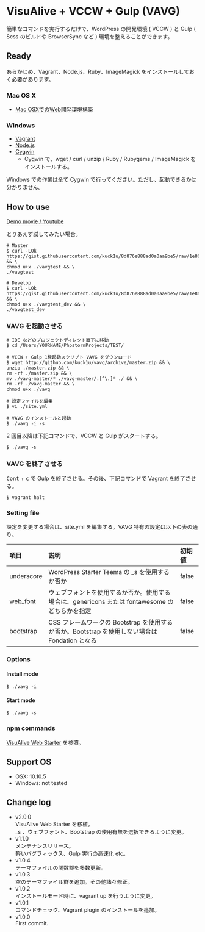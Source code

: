 VisuAlive + VCCW + Gulp (VAVG)
=========================

簡単なコマンドを実行するだけで、WordPress の開発環境 ( VCCW ) と Gulp ( Scss のビルドや BrowserSync など ) 環境を整えることができます。

## Ready

あらかじめ、Vagrant、Node.js、Ruby、ImageMagick をインストールしておく必要があります。

### Mac OS X

* [Mac OSXでのWeb開発環境構築](http://designinglabo.com/1019/mac-os-x-web-development-environment.html)

### Windows

* [Vagrant](https://www.vagrantup.com/)
* [Node.js](http://nodejs.jp/)
* [Cygwin](https://cygwin.com/)
    * Cygwin で、wget / curl / unzip / Ruby / Rubygems / ImageMagick をインストールする。

Windows での作業は全て Cygwin で行ってください。ただし、起動できるかは分かりません。

## How to use

[Demo movie / Youtube](https://www.youtube.com/watch?v=Sg5BlZtUv0w)

とりあえず試してみたい場合。

```
# Master
$ curl -LOk https://gist.githubusercontent.com/kuck1u/8d876e888ad0a0aa9be5/raw/1e863de448d297b318641c35f35564a711dfdf6f/vavgtest && \
chmod u+x ./vavgtest && \
./vavgtest

# Develop
$ curl -LOk https://gist.githubusercontent.com/kuck1u/8d876e888ad0a0aa9be5/raw/1e863de448d297b318641c35f35564a711dfdf6f/vavgtest_dev && \
chmod u+x ./vavgtest_dev && \
./vavgtest_dev
```

### VAVG を起動させる

```
# IDE などのプロジェクトディレクト直下に移動
$ cd /Users/YOURNAME/PhpstormProjects/TEST/

# VCCW + Gulp 1発起動スクリプト VAVG をダウンロード
$ wget http://github.com/kuck1u/vavg/archive/master.zip && \
unzip ./master.zip && \
rm -rf ./master.zip && \
mv ./vavg-master/* ./vavg-master/.[^\.]* ./ && \
rm -rf ./vavg-master && \
chmod u+x ./vavg

# 設定ファイルを編集
$ vi ./site.yml

# VAVG のインストールと起動
$ ./vavg -i -s
```

2 回目以降は下記コマンドで、VCCW と Gulp がスタートする。

```
$ ./vavg -s
```

### VAVG を終了させる

<kbd>Cont</kbd> + <kbd>c</kbd> で Gulp を終了させる。その後、下記コマンドで Vagrant を終了させる。

```
$ vagrant halt
```

### Setting file

設定を変更する場合は、site.yml を編集する。VAVG 特有の設定は以下の表の通り。

| 項目       | 説明                                                                                           | 初期値 |
|:-----------|:-----------------------------------------------------------------------------------------------|:-------|
| underscore | WordPress Starter Teema の _s を使用するか否か                                                 | false  |
| web_font   | ウェブフォントを使用するか否か。使用する場合は、genericons または fontawesome のどちらかを指定 | false  |
| bootstrap  | CSS フレームワークの Bootstrap を使用するか否か。Bootstrap を使用しない場合は Fondation となる | false  |

### Options
#### Install mode

```
$ ./vavg -i
```

#### Start mode

```
$ ./vavg -s
```

### npm commands
[VisuAlive Web Starter](https://github.com/kuck1u/visualive-web-starter) を参照。

## Support OS

* OSX: 10.10.5
* Windows: not tested

## Change log
* v2.0.0  
VisuAlive Web Starter を移植。  
_s 、ウェブフォント、Bootstrap の使用有無を選択できるように変更。
* v1.1.0  
メンテナンスリリース。  
軽いバグフィックス、Gulp 実行の高速化 etc。
* v1.0.4  
テーマファイルの関数郡を多数更新。
* v1.0.3  
空のテーマファイル群を追加。その他諸々修正。
* v1.0.2  
インストールモード時に、vagrant up を行うように変更。
* v1.0.1  
コマンドチェック、Vagrant plugin のインストールを追加。
* v1.0.0  
First commit.
